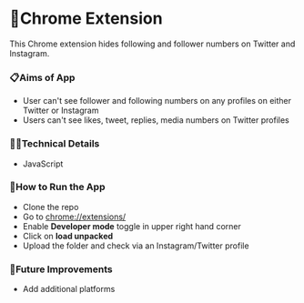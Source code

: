 # 🫣Chrome Extension

This Chrome extension hides following and follower numbers on Twitter and Instagram.

### 📋Aims of App

- User can't see follower and following numbers on any profiles on either Twitter or Instagram
- Users can't see likes, tweet, replies, media numbers on Twitter profiles

### 👩‍💻Technical Details

- JavaScript

### 🔧How to Run the App

- Clone the repo
- Go to [chrome://extensions/](chrome://extensions/)
- Enable **Developer mode** toggle in upper right hand corner
- Click on **load unpacked**
- Upload the folder and check via an Instagram/Twitter profile

### 💭Future Improvements

- Add additional platforms
